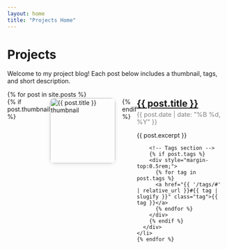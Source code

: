 ```yaml
---
layout: home
title: "Projects Home"
---
```


<div class="home-page-content">
  <h1>Projects</h1>
  <p>Welcome to my project blog! Each post below includes a thumbnail, tags, and short description.</p>

  <ul style="list-style:none; padding:0;">
    {% for post in site.posts %}
    <li style="margin-bottom:2rem; display:flex; align-items:flex-start;">
      {% if post.thumbnail %}
        <a href="{{ post.url }}">
          <img src="{{ post.thumbnail }}" alt="{{ post.title }} thumbnail"
               style="width:150px; height:auto; border-radius:10px; margin-right:1rem; box-shadow:0 2px 8px rgba(0,0,0,0.1);" />
        </a>
      {% endif %}
      <div>
        <h2 style="margin:0;"><a href="{{ post.url }}">{{ post.title }}</a></h2>
        <p style="margin:0.25rem 0; font-size:0.9rem; color:gray;">
          {{ post.date | date: "%B %d, %Y" }}
        </p>
        <p>{{ post.excerpt }}</p>
        
        <!-- Tags section -->
        {% if post.tags %}
        <div style="margin-top:0.5rem;">
          {% for tag in post.tags %}
          <a href="{{ '/tags/#' | relative_url }}#{{ tag | slugify }}" class="tag">{{ tag }}</a>
          {% endfor %}
        </div>
        {% endif %}
      </div>
    </li>
    {% endfor %}
  </ul>
</div>

